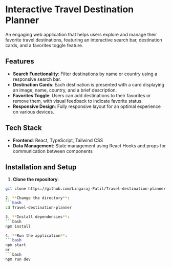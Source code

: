 # Interactive Travel Destination Planner

An engaging web application that helps users explore and manage their favorite travel destinations, featuring an interactive search bar, destination cards, and a favorites toggle feature.

## Features

- **Search Functionality**: Filter destinations by name or country using a responsive search bar.
- **Destination Cards**: Each destination is presented with a card displaying an image, name, country, and a brief description.
- **Favorites Toggle**: Users can add destinations to their favorites or remove them, with visual feedback to indicate favorite status.
- **Responsive Design**: Fully responsive layout for an optimal experience on various devices.

## Tech Stack

- **Frontend**: React, TypeScript, Tailwind CSS
- **Data Management**: State management using React Hooks and props for communication between components

## Installation and Setup

1. **Clone the repository**:
  ```bash
  git clone https://github.com/Lingaraj-Patil/Travel-destination-planner.git

2. **Change the directory**:
  ```bash
  cd Travel-destination-planner

3. **Install dependencies**:
  ```bash
  npm install

4. **Run the application**:
  ```bash
  npm start
  or
  ```bash
  npm run dev